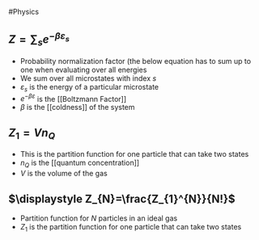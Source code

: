 #Physics 
## $\displaystyle Z=\sum_{s}e^{- \beta\varepsilon_{s}}$
* Probability normalization factor (the below equation has to sum up to one when evaluating over all energies
* We sum over all microstates with index $\displaystyle s$
* $\displaystyle \varepsilon_{s}$ is the energy of a particular microstate
* $\displaystyle e^{- \beta\varepsilon}$ is the [[Boltzmann Factor]]
* $\displaystyle \beta$ is the [[coldness]] of the system
## $\displaystyle Z_{1}=Vn_{Q}$
* This is the partition function for one particle that can take two states
* $\displaystyle n_{Q}$ is the [[quantum concentration]]
* $\displaystyle V$ is the volume of the gas
## $\displaystyle Z_{N}=\frac{Z_{1}^{N}}{N!}$
* Partition function for $\displaystyle N$ particles in an ideal gas
* $\displaystyle Z_{1}$ is the partition function for one particle that can take two states